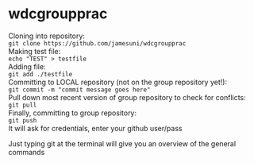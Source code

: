 # wdcgroupprac
Cloning into repository:  
`git clone https://github.com/jamesuni/wdcgroupprac`  
Making test file:   
`echo "TEST" > testfile`  
Adding file:  
`git add ./testfile`  
Committing to LOCAL repository (not on the group repository yet!):  
`git commit -m "commit message goes here"`  
Pull down most recent version of group repository to check for conflicts:  
`git pull`  
Finally, committing to group repository:  
`git push`  
It will ask for credentials, enter your github user/pass  


Just typing git at the terminal will give you an overview of the general commands
